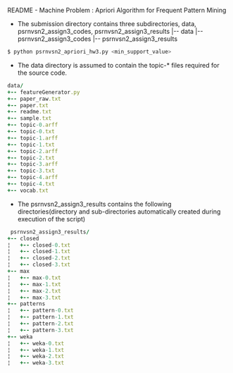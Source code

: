 README - Machine Problem : Apriori Algorithm for Frequent Pattern Mining


- The submission directory contains three subdirectories, data, psrnvsn2_assign3_codes, psrnvsn2_assign3_results
|-- data
|-- psrnvsn2_assign3_codes
|-- psrnvsn2_assign3_results

```sh
$ python psrnvsn2_apriori_hw3.py <min_support_value>
```

- The data directory is assumed to contain the topic-* files required for the source code.

``` ruby
data/
+-- featureGenerator.py
+-- paper_raw.txt
+-- paper.txt
+-- readme.txt
+-- sample.txt
+-- topic-0.arff
+-- topic-0.txt
+-- topic-1.arff
+-- topic-1.txt
+-- topic-2.arff
+-- topic-2.txt
+-- topic-3.arff
+-- topic-3.txt
+-- topic-4.arff
+-- topic-4.txt
+-- vocab.txt
```
	
- The psrnvsn2_assign3_results contains the following directories(directory and sub-directories automatically created during execution of the script)
``` ruby
 psrnvsn2_assign3_results/
+-- closed
¦   +-- closed-0.txt
¦   +-- closed-1.txt
¦   +-- closed-2.txt
¦   +-- closed-3.txt
+-- max
¦   +-- max-0.txt
¦   +-- max-1.txt
¦   +-- max-2.txt
¦   +-- max-3.txt
+-- patterns
¦   +-- pattern-0.txt
¦   +-- pattern-1.txt
¦   +-- pattern-2.txt
¦   +-- pattern-3.txt
+-- weka
¦   +-- weka-0.txt
¦   +-- weka-1.txt
¦   +-- weka-2.txt
¦   +-- weka-3.txt
```
   
